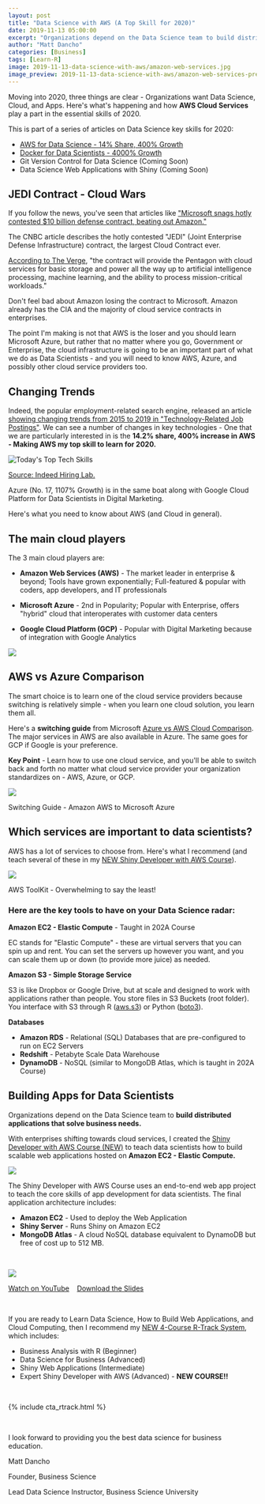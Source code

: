 ```yaml
---
layout: post
title: "Data Science with AWS (A Top Skill for 2020)"
date: 2019-11-13 05:00:00
excerpt: "Organizations depend on the Data Science team to build distributed applications that solve business needs. AWS provides an infrastructure to host data science products for stakeholder to access."
author: "Matt Dancho"
categories: [Business]
tags: [Learn-R]
image: 2019-11-13-data-science-with-aws/amazon-web-services.jpg
image_preview: 2019-11-13-data-science-with-aws/amazon-web-services-preview.jpg
---
```


<p class="lead">Moving into 2020, three things are clear - Organizations want Data Science, Cloud, and Apps. Here's what's happening and how <strong>AWS Cloud Services</strong> play a part in the essential skills of 2020.</p>

This is part of a series of articles on Data Science key skills for 2020:

- [AWS for Data Science - 14% Share, 400% Growth](https://www.business-science.io/business/2019/11/13/data-science-with-aws.html)
- [Docker for Data Scientists - 4000% Growth](https://www.business-science.io/business/2019/11/22/docker-for-data-science.html)
- Git Version Control for Data Science (Coming Soon)
- Data Science Web Applications with Shiny (Coming Soon)

## JEDI Contract - Cloud Wars

If you follow the news, you've seen that articles like ["Microsoft snags hotly contested $10 billion defense contract, beating out Amazon."](https://www.cnbc.com/2019/10/25/microsoft-wins-major-defense-cloud-contract-beating-out-amazon.html)

The CNBC article describes the hotly contested "JEDI" (Joint Enterprise Defense Infrastructure) contract, the largest Cloud Contract ever.

[According to The Verge](https://www.theverge.com/2019/10/25/20700698/microsoft-pentagon-contract-jedi-cloud-amazon-details), "the contract will provide the Pentagon with cloud services for basic storage and power all the way up to artificial intelligence processing, machine learning, and the ability to process mission-critical workloads."

Don't feel bad about Amazon losing the contract to Microsoft. Amazon already has the CIA and the majority of cloud service contracts in enterprises. 

The point I'm making is not that AWS is the loser and you should learn Microsoft Azure, but rather that no matter where you go, Government or Enterprise, the cloud infrastructure is going to be an important part of what we do as Data Scientists - and you will need to know AWS, Azure, and possibly other cloud service providers too.

## Changing Trends

Indeed, the popular employment-related search engine, released an article [showing changing trends from 2015 to 2019 in "Technology-Related Job Postings"](https://www.hiringlab.org/2019/11/19/todays-top-tech-skills/). We can see a number of changes in key technologies - One that we are particularly interested in is the __14.2% share, 400% increase in AWS - Making AWS my top skill to learn for 2020.__

![Today's Top Tech Skills](/assets/2019-11-13-data-science-with-aws/indeed_trends_aws.jpg) 

<p class="date text-center">
<a href="https://www.hiringlab.org/2019/11/19/todays-top-tech-skills/" target="_blank">Source: Indeed Hiring Lab.</a>
</p>

Azure (No. 17, 1107% Growth) is in the same boat along with Google Cloud Platform for Data Scientists in Digital Marketing. 

Here's what you need to know about AWS (and Cloud in general).

## The main cloud players

The 3 main cloud players are:

- **Amazon Web Services (AWS)** - The market leader in enterprise & beyond; Tools have grown exponentially; Full-featured & popular with coders, app developers, and IT professionals

- **Microsoft Azure** - 2nd in Popularity; Popular with Enterprise, offers "hybrid" cloud that interoperates with customer data centers

- **Google Cloud Platform (GCP)** - Popular with Digital Marketing because of integration with Google Analytics

<img src="/assets/2019-11-13-data-science-with-aws/enterprise-cloud-public-adoption.png" class="img-responsive">


## AWS vs Azure Comparison

The smart choice is to learn one of the cloud service providers because switching is relatively simple - when you learn one cloud solution, you learn them all.

Here's a **switching guide** from Microsoft [Azure vs AWS Cloud Comparison](https://docs.microsoft.com/en-us/azure/architecture/aws-professional/services). The major services in AWS are also available in Azure. The same goes for GCP if Google is your preference. 


<strong>Key Point</strong> - Learn how to use one cloud service, and you'll be able to switch back and forth no matter what cloud service provider your organization standardizes on - AWS, Azure, or GCP.

<img src="/assets/2019-11-13-data-science-with-aws/Switching-Guide-Amazon-AWS-Microsoft-Azure.jpg" class="img-responsive">
<p class="text-center small">Switching Guide - Amazon AWS to Microsoft Azure</p>


## Which services are important to data scientists?

AWS has a lot of services to choose from. Here's what I recommend (and teach several of these in my [NEW  Shiny Developer with AWS Course](https://university.business-science.io/p/expert-shiny-developer-with-aws-course-ds4b-202a-r/?coupon_code=DS4B15)). 

<img src="/assets/2019-11-13-data-science-with-aws/aws-toolkit.png" class="img-responsive">
<p class="text-center small">AWS ToolKit - Overwhelming to say the least!</p>

### Here are the key tools to have on your Data Science radar:

**Amazon EC2 - Elastic Compute** - Taught in 202A Course

EC stands for "Elastic Compute" - these are virtual servers that you can spin up and rent. You can set the servers up however you want, and you can scale them up or down (to provide more juice) as needed. 

**Amazon S3 - Simple Storage Service**

S3 is like Dropbox or Google Drive, but at scale and designed to work with applications rather than people. You store files in S3 Buckets (root folder). You interface with S3 through R ([aws.s3](https://github.com/cloudyr/aws.s3)) or Python ([boto3](https://aws.amazon.com/sdk-for-python/)). 

**Databases**

- **Amazon RDS** - Relational (SQL) Databases that are pre-configured to run on EC2 Servers
- **Redshift** - Petabyte Scale Data Warehouse
- **DynamoDB** - NoSQL (similar to MongoDB Atlas, which is taught in 202A Course)


## Building Apps for Data Scientists

Organizations depend on the Data Science team to **build distributed applications that solve business needs.**

With enterprises shifting towards cloud services, I created the [Shiny Developer with AWS Course (NEW)](https://university.business-science.io/p/expert-shiny-developer-with-aws-course-ds4b-202a-r/?coupon_code=DS4B15) to teach data scientists how to build scalable web applications hosted on **Amazon EC2 - Elastic Compute.**  

<img src="/assets/2019-11-13-data-science-with-aws/aws-data-science-application-architecture.jpg" class="img-responsive">

<br>

The Shiny Developer with AWS Course uses an end-to-end web app project to teach the core skills of app development for data scientists. The final application architecture includes:

- **Amazon EC2** - Used to deploy the Web Application
- **Shiny Server** - Runs Shiny on Amazon EC2
- **MongoDB Atlas** - A cloud NoSQL database equivalent to DynamoDB but free of cost up to 512 MB. 

<br>

<a href="https://www.youtube.com/watch?v=QCL_Z47MZdg"><img src="/assets/2019-11-13-data-science-with-aws/video-thumb.jpg" class="img-responsive"></a>

<p class="text-center small">
    <a href="https://youtu.be/QCL_Z47MZdg" class="btn btn-info btn-md">Watch on YouTube</a> 
    &nbsp;&nbsp;
    <a href="https://speakerdeck.com/mdancho84/r-plus-shiny-plus-aws" class="btn btn-info btn-md">Download the Slides</a> 
</p>

<br>

If you are ready to Learn Data Science, How to Build Web Applications, and Cloud Computing, then I recommend my [NEW 4-Course R-Track System](https://university.business-science.io/p/4-course-bundle-machine-learning-and-web-applications-r-track-101-102-201-202a/?coupon_code=DS4B15), which includes: 

- Business Analysis with R (Beginner)
- Data Science for Business (Advanced)
- Shiny Web Applications (Intermediate)
- Expert Shiny Developer with AWS (Advanced) - **NEW COURSE!!**

<br>

{% include cta_rtrack.html %}

<br>

I look forward to providing you the best data science for business education. 

Matt Dancho

Founder, Business Science

Lead Data Science Instructor, Business Science University